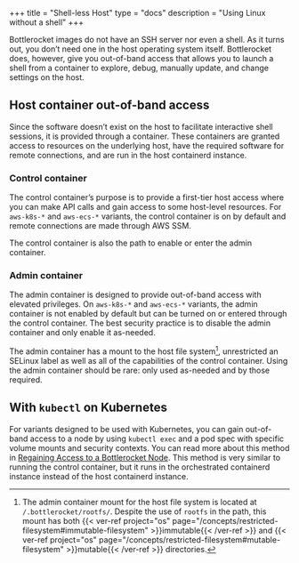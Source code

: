 +++
title = "Shell-less Host"
type = "docs"
description = "Using Linux without a shell" 
+++

Bottlerocket images do not have an SSH server nor even a shell.
As it turns out, you don’t need one in the host operating system itself.
Bottlerocket does, however, give you out-of-band access that allows you to launch a shell from a container to explore, debug, manually update, and change settings on the host.

## Host container out-of-band access

Since the software doesn’t exist on the host to facilitate interactive shell sessions, it is provided through a container.
These containers are granted access to resources on the underlying host, have the required software for remote connections, and are run in the host containerd instance.

### Control container

The control container’s purpose is to provide a first-tier host access where you can make API calls and gain access to some host-level resources.
For `aws-k8s-*` and `aws-ecs-*` variants, the control container is on by default and remote connections are made through AWS SSM.

The control container is also the path to enable or enter the admin container.

### Admin container

The admin container is designed to provide out-of-band access with elevated privileges.
On `aws-k8s-*` and `aws-ecs-*` variants, the admin container is not enabled by default but can be turned on or entered through the control container.
The best security practice is to disable the admin container and only enable it as-needed.

The admin container has a mount to the host file system[^1], unrestricted an SELinux label as well as all of the capabilities of the control container.
Using the admin container should be rare: only used as-needed and by those required.

## With `kubectl` on Kubernetes

For variants designed to be used with Kubernetes, you can gain out-of-band access to a node by using `kubectl exec` and a pod spec with specific volume mounts and security contexts.
You can read more about this method in [Regaining Access to a Bottlerocket Node](../../login/regaining-access/).
This method is very similar to running the control container, but it runs in the orchestrated containerd instance instead of the host containerd instance.

[^1]: The admin container mount for the host file system is located at `/.bottlerocket/rootfs/`.
    Despite the use of `rootfs` in the path, this mount has both {{< ver-ref project="os" page="/concepts/restricted-filesystem#immutable-filesystem" >}}immutable{{< /ver-ref >}} and {{< ver-ref project="os" page="/concepts/restricted-filesystem#mutable-filesystem" >}}mutable{{< /ver-ref >}} directories.
